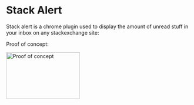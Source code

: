 <h1>Stack Alert</h1>

Stack alert is a chrome plugin used to display the amount of unread stuff in your inbox on any stackexchange site:

Proof of concept:
<p><a href="http://i.stack.imgur.com/LDylU.png" title="open image in new window" target="_blank"><img height="127" width="200" title="Proof of concept" src="http://i.stack.imgur.com/LDylU.png" alt="Proof of concept" /></a></p>
